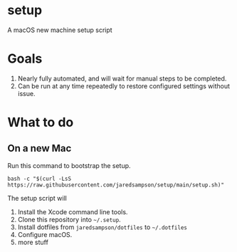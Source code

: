 # setup
A macOS new machine setup script


# Goals
1. Nearly fully automated, and will wait for manual steps to be completed.
2. Can be run at any time repeatedly to restore configured settings without issue.


# What to do

## On a new Mac

Run this command to bootstrap the setup.

```
bash -c "$(curl -LsS https://raw.githubusercontent.com/jaredsampson/setup/main/setup.sh)"
```

The setup script will 

1. Install the Xcode command line tools.
2. Clone this repository into `~/.setup`.
3. Install dotfiles from `jaredsampson/dotfiles` to `~/.dotfiles`
4. Configure macOS.
5. more stuff


